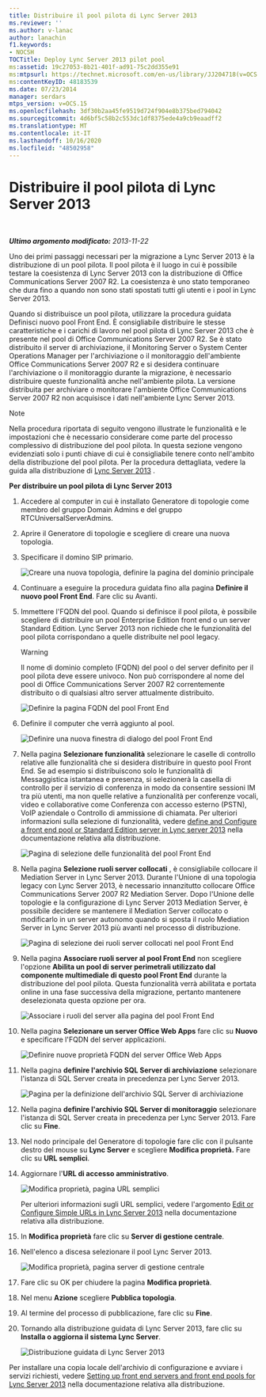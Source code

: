 ```yaml
---
title: Distribuire il pool pilota di Lync Server 2013
ms.reviewer: ''
ms.author: v-lanac
author: lanachin
f1.keywords:
- NOCSH
TOCTitle: Deploy Lync Server 2013 pilot pool
ms:assetid: 19c27053-8b21-401f-ad91-75c2dd355e91
ms:mtpsurl: https://technet.microsoft.com/en-us/library/JJ204718(v=OCS.15)
ms:contentKeyID: 48183539
ms.date: 07/23/2014
manager: serdars
mtps_version: v=OCS.15
ms.openlocfilehash: 3df30b2aa45fe9519d724f904e8b375bed794042
ms.sourcegitcommit: 4d6bf5c58b2c553dc1df8375ede4a9cb9eaadff2
ms.translationtype: MT
ms.contentlocale: it-IT
ms.lasthandoff: 10/16/2020
ms.locfileid: "48502958"
---
```

# <a name="deploy-lync-server-2013-pilot-pool"></a>Distribuire il pool pilota di Lync Server 2013

<div data-xmlns="http://www.w3.org/1999/xhtml">

<div class="topic" data-xmlns="http://www.w3.org/1999/xhtml" data-msxsl="urn:schemas-microsoft-com:xslt" data-cs="https://msdn.microsoft.com/">

<div data-asp="https://msdn2.microsoft.com/asp">



</div>

<div id="mainSection">

<div id="mainBody">

<span> </span>

_**Ultimo argomento modificato:** 2013-11-22_

Uno dei primi passaggi necessari per la migrazione a Lync Server 2013 è la distribuzione di un pool pilota. Il pool pilota è il luogo in cui è possibile testare la coesistenza di Lync Server 2013 con la distribuzione di Office Communications Server 2007 R2. La coesistenza è uno stato temporaneo che dura fino a quando non sono stati spostati tutti gli utenti e i pool in Lync Server 2013.

Quando si distribuisce un pool pilota, utilizzare la procedura guidata Definisci nuovo pool Front End. È consigliabile distribuire le stesse caratteristiche e i carichi di lavoro nel pool pilota di Lync Server 2013 che è presente nel pool di Office Communications Server 2007 R2. Se è stato distribuito il server di archiviazione, il Monitoring Server o System Center Operations Manager per l'archiviazione o il monitoraggio dell'ambiente Office Communications Server 2007 R2 e si desidera continuare l'archiviazione o il monitoraggio durante la migrazione, è necessario distribuire queste funzionalità anche nell'ambiente pilota. La versione distribuita per archiviare o monitorare l'ambiente Office Communications Server 2007 R2 non acquisisce i dati nell'ambiente Lync Server 2013.

<div>


> [!NOTE]  
> Nella procedura riportata di seguito vengono illustrate le funzionalità e le impostazioni che è necessario considerare come parte del processo complessivo di distribuzione del pool pilota. In questa sezione vengono evidenziati solo i punti chiave di cui è consigliabile tenere conto nell'ambito della distribuzione del pool pilota. Per la procedura dettagliata, vedere la guida alla distribuzione di <A href="lync-server-2013-deploying-lync-server.md">Lync Server 2013</A> .



</div>

**Per distribuire un pool pilota di Lync Server 2013**

1.  Accedere al computer in cui è installato Generatore di topologie come membro del gruppo Domain Admins e del gruppo RTCUniversalServerAdmins.

2.  Aprire il Generatore di topologie e scegliere di creare una nuova topologia.

3.  Specificare il domino SIP primario.
    
    ![Creare una nuova topologia, definire la pagina del dominio principale](images/JJ204718.68775d87-f32c-494a-8386-6d4c81e81284(OCS.15).jpg "Creare una nuova topologia, definire la pagina del dominio principale")

4.  Continuare a eseguire la procedura guidata fino alla pagina **Definire il nuovo pool Front End**. Fare clic su Avanti.

5.  Immettere l'FQDN del pool. Quando si definisce il pool pilota, è possibile scegliere di distribuire un pool Enterprise Edition front end o un server Standard Edition. Lync Server 2013 non richiede che le funzionalità del pool pilota corrispondano a quelle distribuite nel pool legacy.
    
    <div>
    

    > [!WARNING]  
    > Il nome di dominio completo (FQDN) del pool o del server definito per il pool pilota deve essere univoco. Non può corrispondere al nome del pool di Office Communications Server 2007 R2 correntemente distribuito o di qualsiasi altro server attualmente distribuito.

    
    </div>
    
    ![Definire la pagina FQDN del pool Front End](images/JJ204718.5ff4336c-13fa-47cc-899b-066f267eb3f0(OCS.15).jpg "Definire la pagina FQDN del pool Front End")

6.  Definire il computer che verrà aggiunto al pool.
    
    ![Definire una nuova finestra di dialogo del pool Front End](images/JJ204718.374f0ed4-988b-465f-9861-8d1db401e76f(OCS.15).jpg "Definire una nuova finestra di dialogo del pool Front End")

7.  Nella pagina **Selezionare funzionalità** selezionare le caselle di controllo relative alle funzionalità che si desidera distribuire in questo pool Front End. Se ad esempio si distribuiscono solo le funzionalità di Messaggistica istantanea e presenza, si selezionerà la casella di controllo per il servizio di conferenza in modo da consentire sessioni IM tra più utenti, ma non quelle relative a funzionalità per conferenze vocali, video e collaborative come Conferenza con accesso esterno (PSTN), VoIP aziendale o Controllo di ammissione di chiamata. Per ulteriori informazioni sulla selezione di funzionalità, vedere [define and Configure a front end pool or Standard Edition server in Lync server 2013](lync-server-2013-define-and-configure-a-front-end-pool-or-standard-edition-server.md) nella documentazione relativa alla distribuzione.
    
    ![Pagina di selezione delle funzionalità del pool Front End](images/JJ204718.5c3f3ff9-6e17-4d66-9b13-3bd55b38246b(OCS.15).jpg "Pagina di selezione delle funzionalità del pool Front End")

8.  Nella pagina **Selezione ruoli server collocati** , è consigliabile collocare il Mediation Server in Lync Server 2013. Durante l'Unione di una topologia legacy con Lync Server 2013, è necessario innanzitutto collocare Office Communications Server 2007 R2 Mediation Server. Dopo l'Unione delle topologie e la configurazione di Lync Server 2013 Mediation Server, è possibile decidere se mantenere il Mediation Server collocato o modificarlo in un server autonomo quando si sposta il ruolo Mediation Server in Lync Server 2013 più avanti nel processo di distribuzione.
    
    ![Pagina di selezione dei ruoli server collocati nel pool Front End](images/JJ204718.e00b7eba-010b-44ed-b0a6-6ab3e534fb8c(OCS.15).jpg "Pagina di selezione dei ruoli server collocati nel pool Front End")

9.  Nella pagina **Associare ruoli server al pool Front End** non scegliere l'opzione **Abilita un pool di server perimetrali utilizzato dal componente multimediale di questo pool Front End** durante la distribuzione del pool pilota. Questa funzionalità verrà abilitata e portata online in una fase successiva della migrazione, pertanto mantenere deselezionata questa opzione per ora.
    
    ![Associare i ruoli del server alla pagina del pool Front End](images/JJ204718.2d95a798-ad76-4dad-9392-ce41f4d938d1(OCS.15).jpg "Associare i ruoli del server alla pagina del pool Front End")

10. Nella pagina **Selezionare un server Office Web Apps** fare clic su **Nuovo** e specificare l'FQDN del server applicazioni.
    
    ![Definire nuove proprietà FQDN del server Office Web Apps](images/JJ204718.25c6b455-f1b8-4326-a569-6e338153d398(OCS.15).jpg "Definire nuove proprietà FQDN del server Office Web Apps")

11. Nella pagina **definire l'archivio SQL Server di archiviazione** selezionare l'istanza di SQL Server creata in precedenza per Lync Server 2013.
    
    ![Pagina per la definizione dell'archivio SQL Server di archiviazione](images/JJ204718.0f76f1dc-d0d7-42a0-aea3-400b8e1f35cd(OCS.15).jpg "Pagina per la definizione dell'archivio SQL Server di archiviazione")

12. Nella pagina **definire l'archivio SQL Server di monitoraggio** selezionare l'istanza di SQL Server creata in precedenza per Lync Server 2013. Fare clic su **Fine**.

13. Nel nodo principale del Generatore di topologie fare clic con il pulsante destro del mouse su **Lync Server** e scegliere **Modifica proprietà.** Fare clic su **URL semplici**.

14. Aggiornare l'**URL di accesso amministrativo**.
    
    ![Modifica proprietà, pagina URL semplici](images/JJ204718.ef596dd2-1983-47e0-b342-4fc7a0e36380(OCS.15).jpg "Modifica proprietà, pagina URL semplici")
    
    Per ulteriori informazioni sugli URL semplici, vedere l'argomento [Edit or Configure Simple URLs in Lync Server 2013](lync-server-2013-edit-or-configure-simple-urls.md) nella documentazione relativa alla distribuzione.

15. In **Modifica proprietà** fare clic su **Server di gestione centrale**.

16. Nell'elenco a discesa selezionare il pool Lync Server 2013.
    
    ![Modifica proprietà, pagina server di gestione centrale](images/JJ204718.211955fc-85f2-462d-8709-e6ea67092e89(OCS.15).jpg "Modifica proprietà, pagina server di gestione centrale")

17. Fare clic su OK per chiudere la pagina **Modifica proprietà**.

18. Nel menu **Azione** scegliere **Pubblica topologia**.

19. Al termine del processo di pubblicazione, fare clic su **Fine**.

20. Tornando alla distribuzione guidata di Lync Server 2013, fare clic su **Installa o aggiorna il sistema Lync Server**.
    
    ![Distribuzione guidata di Lync Server 2013](images/JJ204718.fb05adef-ad29-4905-9090-d409261b0e48(OCS.15).jpg "Distribuzione guidata di Lync Server 2013")

Per installare una copia locale dell'archivio di configurazione e avviare i servizi richiesti, vedere [Setting up front end servers and front end pools for Lync Server 2013](lync-server-2013-setting-up-front-end-servers-and-front-end-pools.md) nella documentazione relativa alla distribuzione.


</div>

<span> </span>

</div>

</div>

</div>


